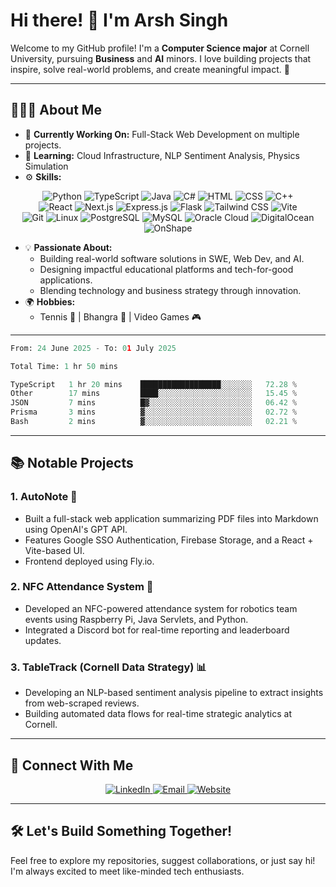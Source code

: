 # Hi there! 👋 I'm Arsh Singh

Welcome to my GitHub profile! I'm a **Computer Science major** at Cornell University, pursuing **Business** and **AI** minors. I love building projects that inspire, solve real-world problems, and create meaningful impact. 🚀

---

## 👨🏽‍💻 About Me
- 🔭 **Currently Working On:** Full-Stack Web Development on multiple projects.
- 🌱 **Learning:** Cloud Infrastructure, NLP Sentiment Analysis, Physics Simulation
- ⚙️ **Skills:**
<p align="center">
  <!-- Programming Languages -->
  <img src="https://img.shields.io/badge/Python-3776AB?style=for-the-badge&logo=python&logoColor=white" alt="Python">
  <img src="https://img.shields.io/badge/TypeScript-3178C6?style=for-the-badge&logo=typescript&logoColor=white" alt="TypeScript">
  <img src="https://img.shields.io/badge/Java-007396?style=for-the-badge&logo=java&logoColor=white" alt="Java">
  <img src="https://img.shields.io/badge/C%23-239120?style=for-the-badge&logo=csharp&logoColor=white" alt="C#">
  <img src="https://img.shields.io/badge/HTML-E34F26?style=for-the-badge&logo=html5&logoColor=white" alt="HTML">
  <img src="https://img.shields.io/badge/CSS-1572B6?style=for-the-badge&logo=css3&logoColor=white" alt="CSS">
  <img src="https://img.shields.io/badge/C++-00599C?style=for-the-badge&logo=cplusplus&logoColor=white" alt="C++">
<br>
  <!-- Frameworks and Libraries -->
  <img src="https://img.shields.io/badge/React-61DAFB?style=for-the-badge&logo=react&logoColor=black" alt="React">
  <img src="https://img.shields.io/badge/Next.js-000000?style=for-the-badge&logo=nextdotjs&logoColor=white" alt="Next.js">
  <img src="https://img.shields.io/badge/Express.js-000000?style=for-the-badge&logo=express&logoColor=white" alt="Express.js">
  <img src="https://img.shields.io/badge/Flask-000000?style=for-the-badge&logo=flask&logoColor=white" alt="Flask">
  <img src="https://img.shields.io/badge/Tailwind%20CSS-06B6D4?style=for-the-badge&logo=tailwindcss&logoColor=white" alt="Tailwind CSS">
  <img src="https://img.shields.io/badge/Vite-646CFF?style=for-the-badge&logo=vite&logoColor=white" alt="Vite">
<br>
  <!-- Tools and Technologies -->
  <img src="https://img.shields.io/badge/Git-F05032?style=for-the-badge&logo=git&logoColor=white" alt="Git">
  <img src="https://img.shields.io/badge/Linux-FCC624?style=for-the-badge&logo=linux&logoColor=black" alt="Linux">
  <img src="https://img.shields.io/badge/PostgreSQL-4169E1?style=for-the-badge&logo=postgresql&logoColor=white" alt="PostgreSQL">
  <img src="https://img.shields.io/badge/MySQL-4479A1?style=for-the-badge&logo=mysql&logoColor=white" alt="MySQL">
  <img src="https://img.shields.io/badge/Oracle%20Cloud-F80000?style=for-the-badge&logo=oracle&logoColor=white" alt="Oracle Cloud">
  <img src="https://img.shields.io/badge/DigitalOcean-0080FF?style=for-the-badge&logo=digitalocean&logoColor=white" alt="DigitalOcean">
  <img src="https://img.shields.io/badge/OnShape-1D7ABF?style=for-the-badge&logo=onshape&logoColor=white" alt="OnShape">
</p>

- 💡 **Passionate About:**
  - Building real-world software solutions in SWE, Web Dev, and AI.
  - Designing impactful educational platforms and tech-for-good applications.
  - Blending technology and business strategy through innovation.
- 🌍 **Hobbies:**
  - Tennis 🎾 | Bhangra 🕺 | Video Games 🎮

---

<!--START_SECTION:waka-->

```python
From: 24 June 2025 - To: 01 July 2025

Total Time: 1 hr 50 mins

TypeScript   1 hr 20 mins    ██████████████████░░░░░░░   72.28 %
Other        17 mins         ████░░░░░░░░░░░░░░░░░░░░░   15.45 %
JSON         7 mins          █▓░░░░░░░░░░░░░░░░░░░░░░░   06.42 %
Prisma       3 mins          ▓░░░░░░░░░░░░░░░░░░░░░░░░   02.72 %
Bash         2 mins          ▓░░░░░░░░░░░░░░░░░░░░░░░░   02.21 %
```

<!--END_SECTION:waka-->

---

## 📚 Notable Projects
### **1. AutoNote** 📝
- Built a full-stack web application summarizing PDF files into Markdown using OpenAI's GPT API.
- Features Google SSO Authentication, Firebase Storage, and a React + Vite-based UI.
- Frontend deployed using Fly.io.

### **2. NFC Attendance System** 🚨
- Developed an NFC-powered attendance system for robotics team events using Raspberry Pi, Java Servlets, and Python.
- Integrated a Discord bot for real-time reporting and leaderboard updates.

### **3. TableTrack (Cornell Data Strategy)** 📊
- Developing an NLP-based sentiment analysis pipeline to extract insights from web-scraped reviews.
- Building automated data flows for real-time strategic analytics at Cornell.

---

## 💼 Connect With Me

<p align="center">
  <a href="https://linkedin.com/in/arshsingh5" target="_blank">
    <img src="https://img.shields.io/badge/LinkedIn-0A66C2?style=for-the-badge&logo=linkedin&logoColor=white" alt="LinkedIn">
  </a>
  <a href="mailto:as4274@cornell.edu" target="_blank">
    <img src="https://img.shields.io/badge/Email-D14836?style=for-the-badge&logo=gmail&logoColor=white" alt="Email">
  </a>
  <a href="https://arshsingh.net" target="_blank">
    <img src="https://img.shields.io/badge/Website-FF7139?style=for-the-badge&logo=firefoxbrowser&logoColor=white" alt="Website">
  </a>
</p>

---

## 🛠️ Let's Build Something Together!
Feel free to explore my repositories, suggest collaborations, or just say hi! I'm always excited to meet like-minded tech enthusiasts.
